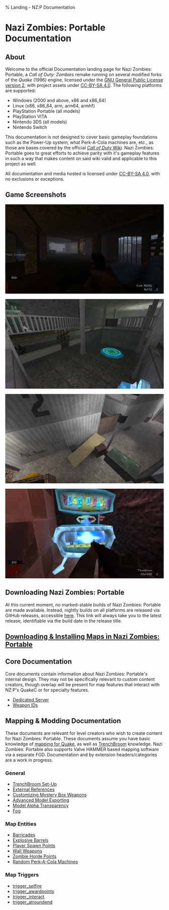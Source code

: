 % Landing - NZ:P Documentation
# Nazi Zombies: Portable Documentation

## About

Welcome to the official Documentation landing page for Nazi Zombies: Portable, a _Call of Duty: Zombies_ remake running on several modified forks of the _Quake_ (1996) engine, licensed under the [GNU General Public License version 2](https://www.gnu.org/licenses/old-licenses/gpl-2.0.en.html), with project assets under [CC-BY-SA 4.0](https://creativecommons.org/licenses/by-sa/4.0/deed.en). The following platforms are supported:

- Windows (2000 and above, x86 and x86_64)
- Linux (x86, x86_64, arm, arm64, armhf)
- PlayStation Portable (all models)
- PlayStation VITA
- Nintendo 3DS (all models)
- Nintendo Switch

This documentation is not designed to cover basic gameplay foundations such as the Power-Up system, what Perk-A-Cola machines are, etc., as those are bases covered by the official [_Call of Duty_ Wiki](https://callofduty.fandom.com/wiki/Call_of_Duty_Wiki). Nazi Zombies: Portable goes to great efforts to achieve parity with it's gameplay features in such a way that makes content on said wiki valid and applicable to this project as well.

All documentation and media hosted is licensed under [CC-BY-SA 4.0](https://creativecommons.org/licenses/by-sa/4.0/deed.en), with no exclusions or exceptions.

## Game Screenshots

![Nacht der Untoten - NZ:P Team](../res/images/demo_ndu.webp)

![Warehouse - NZ:P Team](../res/images/demo_warehouse2.webp)

![Hangar - Jacob G.](../res/images/demo_hangar.webp)

![B1ooD Version 4 - BCDeshiG](../res/images/demo_b1oodv4.webp)

## Downloading Nazi Zombies: Portable

At this current moment, no marked-stable builds of Nazi Zombies: Portable are made available. Instead, nightly builds on all platforms are released via GitHub releases, accessible [here](https://github.com/nzp-team/nzportable/releases/latest). This link will always take you to the latest release, identifiable via the build date in the release title.


## [Downloading & Installing Maps in Nazi Zombies: Portable](../mapping/downloading-and-installing-maps.md)

## Core Documentation

Core documents contain information about Nazi Zombies: Portable's internal design. They may not be specifically relevant to custom content creators, though overlap will be present for map features that interact with NZ:P's QuakeC or for specialty features.

- [Dedicated Server](../internal/dedicated-server.md)
- [Weapon IDs](../internal/weapon-ids.md)

## Mapping & Modding Documentation

These documents are relevant for level creators who wish to create content for Nazi Zombies: Portable. These documents assume you have basic knowledge of [mapping for Quake](https://www.youtube.com/playlist?list=PLgDKRPte5Y0AZ_K_PZbWbgBAEt5xf74aE), as well as [TrenchBroom](https://trenchbroom.github.io/) knowledge. Nazi Zombies: Portable also supports Valve HAMMER based mapping software via a separate FGD.
Documentation and by extension headers/categories are a work in progress.

### General
- [TrenchBroom Set-Up](../mapping/trenchbroom-setup.md)
- [External References](../mapping/external-references.md)
- [Customizing Mystery Box Weapons](../mapping/mbox2-format.md)
- [Advanced Model Exporting](../mapping/model-exporting.md)
- [Model Alpha Transparency](../mapping/alpha-transparency.md)
- [Fog](../mapping/fog.md)

### Map Entities
- [Barricades](../mapping/barricades.md)
- [Explosive Barrels](../mapping/explosive-barrels.md)
- [Player Spawn Points](../mapping/player-spawns.md)
- [Wall Weapons](../mapping/wall-weapons.md)
- [Zombie Horde Points](../mapping/zombie-horde-points.md)
- [Random Perk-A-Cola Machines](../mapping/random-perks.md)

### Map Triggers
- [trigger_setfire](../mapping/trigger_setfire.md)
- [trigger_awardpoints](../mapping/trigger_awardpoints.md)
- [trigger_interact](../mapping/trigger_interact.md)
- [trigger_atroundend](../mapping/trigger_atroundend.md)
